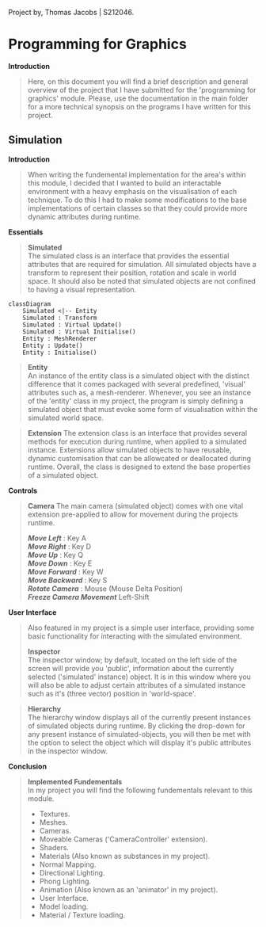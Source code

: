 Project by, Thomas Jacobs | S212046.
 # Programming for Graphics  
 
**Introduction**
>Here, on this document you will find a brief description and general overview of the project that I have submitted for the 'programming for graphics' module. Please, use the documentation in the main folder for a more technical synopsis on the programs I have written for this project.

## Simulation
**Introduction**  
>When writing the fundemental implementation for the area's within this module, I decided that I wanted to build an interactable environment with a heavy emphasis on the visualisation of each technique. To do this I had to make some modifications to the base implementations of certain classes so that they could provide more dynamic attributes during runtime.

**Essentials**  
>**Simulated**  
>The simulated class is an interface that provides the essential attributes that are required for simulation. All simulated objects have a transform to represent their position, rotation and scale in world space. It should also be noted that simulated objects are not confined to having a visual representation.
```mermaid
classDiagram
	Simulated <|-- Entity
	Simulated : Transform
	Simulated : Virtual Update()
	Simulated : Virtual Initialise()
	Entity : MeshRenderer
	Entity : Update()
	Entity : Initialise()
```
>**Entity**  
>An instance of the entity class is a simulated object with the distinct difference that it comes packaged with several predefined, 'visual' attributes such as, a mesh-renderer. Whenever, you see an instance of the 'entity' class in my project, the program is simply defining a simulated object that must evoke some form of visualisation within the simulated world space.

>**Extension**
>The extension class is an interface that provides several methods for execution during runtime, when applied to a simulated instance. Extensions allow simulated objects to have reusable, dynamic customisation that can be allowcated or deallocated during runtime. Overall, the class is designed to extend the base properties of a simulated object.

**Controls**
>**Camera**
>The main camera (simulated object) comes with one vital extension pre-applied to allow for movement during the projects runtime.
>
>***Move Left*** : Key A  
>***Move Right*** : Key D  
>***Move Up*** : Key Q  
>***Move Down*** : Key E  
>***Move Forward*** : Key W  
>***Move Backward*** : Key S  
>***Rotate Camera*** : Mouse (Mouse Delta Position)  
>***Freeze Camera Movement*** Left-Shift  

**User Interface**  
>Also featured in my project is a simple user interface, providing some basic functionality for interacting with the simulated environment.  
>
>**Inspector**  
The inspector window; by default, located on the left side of the screen will provide you 'public', information about the currently selected ('simulated' instance) object. It is in this window where you will also be able to adjust certain attributes of a simulated instance such as it's (three vector) position in 'world-space'.

>**Hierarchy**  
The hierarchy window displays all of the currently present instances of simulated objects during runtime. By clicking the drop-down for any present instance of simulated-objects, you will then be met with the option to select the object which will display it's public attributes in the inspector window.

**Conclusion**
>**Implemented Fundementals**  
>In my project you will find the following fundementals relevant to this module.
> * Textures.
> * Meshes.
> * Cameras.
>  * Moveable Cameras ('CameraController' extension).
> * Shaders.
> * Materials (Also known as substances in my project).
> * Normal Mapping.
> * Directional Lighting.
> * Phong Lighting.
> * Animation (Also known as an 'animator' in my project).
> * User Interface.
> * Model loading.
> * Material / Texture loading.
